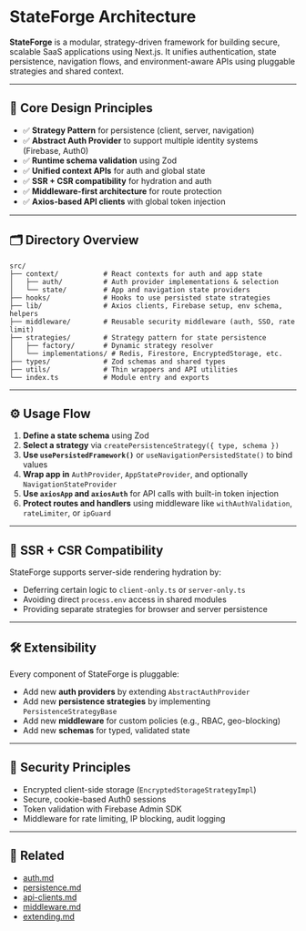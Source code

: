 # StateForge Architecture

**StateForge** is a modular, strategy-driven framework for building secure, scalable SaaS applications using Next.js. It unifies authentication, state persistence, navigation flows, and environment-aware APIs using pluggable strategies and shared context.

---

## 🧱 Core Design Principles

- ✅ **Strategy Pattern** for persistence (client, server, navigation)
- ✅ **Abstract Auth Provider** to support multiple identity systems (Firebase, Auth0)
- ✅ **Runtime schema validation** using Zod
- ✅ **Unified context APIs** for auth and global state
- ✅ **SSR + CSR compatibility** for hydration and auth
- ✅ **Middleware-first architecture** for route protection
- ✅ **Axios-based API clients** with global token injection

---

## 🗂 Directory Overview

```
src/
├── context/           # React contexts for auth and app state
│   ├── auth/          # Auth provider implementations & selection
│   └── state/         # App and navigation state providers
├── hooks/             # Hooks to use persisted state strategies
├── lib/               # Axios clients, Firebase setup, env schema, helpers
├── middleware/        # Reusable security middleware (auth, SSO, rate limit)
├── strategies/        # Strategy pattern for state persistence
│   ├── factory/       # Dynamic strategy resolver
│   └── implementations/ # Redis, Firestore, EncryptedStorage, etc.
├── types/             # Zod schemas and shared types
├── utils/             # Thin wrappers and API utilities
└── index.ts           # Module entry and exports
```

---

## ⚙️ Usage Flow

1. **Define a state schema** using Zod
2. **Select a strategy** via `createPersistenceStrategy({ type, schema })`
3. **Use `usePersistedFramework()`** or `useNavigationPersistedState()` to bind values
4. **Wrap app in** `AuthProvider`, `AppStateProvider`, and optionally `NavigationStateProvider`
5. **Use `axiosApp` and `axiosAuth`** for API calls with built-in token injection
6. **Protect routes and handlers** using middleware like `withAuthValidation`, `rateLimiter`, or `ipGuard`

---

## 🔄 SSR + CSR Compatibility

StateForge supports server-side rendering hydration by:
- Deferring certain logic to `client-only.ts` or `server-only.ts`
- Avoiding direct `process.env` access in shared modules
- Providing separate strategies for browser and server persistence

---

## 🛠 Extensibility

Every component of StateForge is pluggable:
- Add new **auth providers** by extending `AbstractAuthProvider`
- Add new **persistence strategies** by implementing `PersistenceStrategyBase`
- Add new **middleware** for custom policies (e.g., RBAC, geo-blocking)
- Add new **schemas** for typed, validated state

---

## 🔐 Security Principles

- Encrypted client-side storage (`EncryptedStorageStrategyImpl`)
- Secure, cookie-based Auth0 sessions
- Token validation with Firebase Admin SDK
- Middleware for rate limiting, IP blocking, audit logging

---

## 🔗 Related

- [auth.md](./auth.md)
- [persistence.md](./persistence.md)
- [api-clients.md](./api-clients.md)
- [middleware.md](./middleware.md)
- [extending.md](./extending.md)